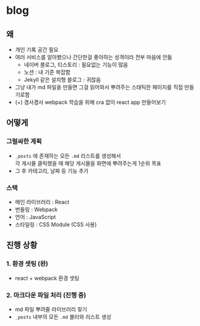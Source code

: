 # blog

## 왜

- 개인 기록 공간 필요
- 여러 서비스를 알아봤으나 간단한걸 좋아하는 성격이라 전부 마음에 안듦
  - 네이버 블로그, 티스토리 : 필요없는 기능이 많음
  - 노션 : 내 기준 복잡함
  - Jekyll 같은 설치형 블로그 : 귀찮음
- 그냥 내가 md 파일을 만들면 그걸 읽어와서 뿌려주는 스태틱한 페이지를 직접 만들기로함
- (+) 겸사겸사 webpack 학습을 위해 cra 없이 react app 만들어보기

## 어떻게

### 그럴싸한 계획

- `_posts` 에 존재하는 모든 `.md` 리스트를 생성해서  
  각 게시물 클릭했을 때 해당 게시물을 화면에 뿌려주는게 1순위 목표
- 그 후 카테고리, 날짜 등 기능 추가

### 스택

- 메인 라이브러리 : React
- 번들링 : Webpack
- 언어 : JavaScript
- 스타일링 : CSS Module (CSS 사용)

## 진행 상황

### 1. 환경 셋팅 (완)

- react + webpack 환경 셋팅

### 2. 마크다운 파일 처리 (진행 중)

- md 파일 뿌려줄 라이브러리 찾기
- `_posts` 내부의 모든 `.md` 불러와 리스트 생성
